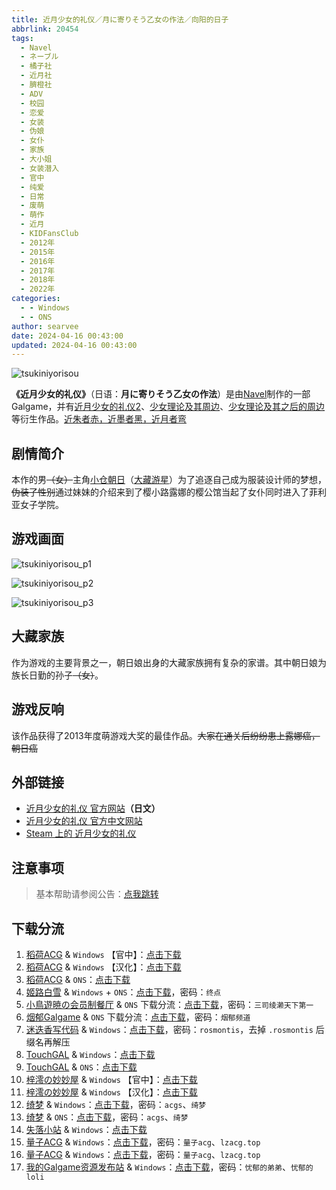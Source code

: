 ```yaml
---
title: 近月少女的礼仪／月に寄りそう乙女の作法／向阳的日子
abbrlink: 20454
tags:
  - Navel
  - ネーブル
  - 橘子社
  - 近月社
  - 臍橙社
  - ADV
  - 校园
  - 恋爱
  - 女装
  - 伪娘
  - 女仆
  - 家族
  - 大小姐
  - 女装潜入
  - 官中
  - 纯爱
  - 日常
  - 废萌
  - 萌作
  - 近月
  - KIDFansClub
  - 2012年
  - 2015年
  - 2016年
  - 2017年
  - 2018年
  - 2022年
categories:
  - - Windows
  - - ONS
author: searvee
date: 2024-04-16 00:43:00
updated: 2024-04-16 00:43:00
---
```


![tsukiniyorisou](https://unpkg.com/galgame/img/tsukiniyorisou.webp)

**《近月少女的礼仪》**（日语：**月に寄りそう乙女の作法**）是由[Navel](https://zh.moegirl.org.cn/Navel)制作的一部Galgame，并有[近月少女的礼仪2](https://zh.moegirl.org.cn/近月少女的礼仪2)、[少女理论及其周边](https://zh.moegirl.org.cn/少女理论及其周边)、[少女理论及其之后的周边](https://zh.moegirl.org.cn/少女理论及其之后的周边)等衍生作品。[近朱者赤，近墨者黑，近月者弯](https://zh.moegirl.org.cn/近朱者赤，近墨者黑，近月者弯)

<!-- more -->

## 剧情简介

本作的男~~（女）~~主角[小仓朝日](https://zh.moegirl.org.cn/小仓朝日)（[大藏游星](https://zh.moegirl.org.cn/大藏游星)）为了追逐自己成为服装设计师的梦想，~~伪装了性别~~通过妹妹的介绍来到了樱小路露娜的樱公馆当起了女仆同时进入了菲利亚女子学院。

## 游戏画面

![tsukiniyorisou_p1](https://unpkg.com/galgame/img/tsukiniyorisou_p1.webp)

![tsukiniyorisou_p2](https://unpkg.com/galgame/img/tsukiniyorisou_p2.webp)

![tsukiniyorisou_p3](https://unpkg.com/galgame/img/tsukiniyorisou_p3.webp)

## 大藏家族

作为游戏的主要背景之一，朝日娘出身的大藏家族拥有复杂的家谱。其中朝日娘为族长日勤的孙子~~（女）~~。

## 游戏反响

该作品获得了2013年度萌游戏大奖的最佳作品。~~大家在通关后纷纷患上露娜癌，朝日癌~~

## 外部链接

- [近月少女的礼仪 官方网站](https://project-navel.com/tsukiniyorisou/)**（日文）**
- [近月少女的礼仪 官方中文网站](https://hikarifield.co.jp/tsukiniyorisou/)
- [Steam 上的 近月少女的礼仪](https://store.steampowered.com/app/1776970/_/)

## 注意事项

> 基本帮助请参阅公告：[点我跳转](/p/announcement/)

## 下载分流

1. [稻荷ACG](https://sakustar.moe/) & `Windows` 【官中】：[点击下载](https://alpha.galpan.xyz/PC-2/Navel/%E8%BF%91%E6%9C%88%E5%B0%91%E5%A5%B3%E7%9A%84%E7%A4%BC%E4%BB%AA[%E5%AE%98%E4%B8%AD].rar)
2. [稻荷ACG](https://sakustar.moe/) & `Windows` 【汉化】：[点击下载](https://alpha.galpan.xyz/PC-2/Navel/%E8%BF%91%E6%9C%88%E5%B0%91%E5%A5%B3%E7%9A%84%E7%A4%BC%E4%BB%AA.7z)
3. [稻荷ACG](https://sakustar.moe/) & `ONS`：[点击下载](https://alpha.galpan.xyz/ONS/%E8%BF%91%E6%9C%88%E5%B0%91%E5%A5%B3%E7%9A%84%E7%A4%BC%E4%BB%AA.zip)
4. [姬路白雪](https://pan.jlbx.xyz/) & `Windows` + `ONS`：[点击下载](https://pan.jlbx.xyz/?s=%E8%BF%91%E6%9C%88%E5%B0%91%E5%A5%B3%E7%9A%84%E7%A4%BC%E4%BB%AA)，密码：`终点`
5. [小鳥遊暁の会员制餐厅](https://t-satoru.top/) & `ONS` 下载分流：[点击下载](https://pan.t-satoru.top/d/ode5/Galgames/%E3%80%90%E8%87%AA%E5%B0%81%E5%8C%85%E3%80%91%E5%8E%9F%E5%88%9B%E4%BD%9C%E5%93%81/%E8%BF%91%E6%9C%88%E7%B3%BB%E5%88%97/ONS_KIDFansClub_%E8%BF%91%E6%9C%88%E5%B0%91%E5%A5%B3%E7%9A%84%E7%A4%BC%E4%BB%AA.rar)，密码：`三司绫濑天下第一`
6. [烟郁Galgame](https://yanyugal.top/) & `ONS` 下载分流：[点击下载](https://yanyugal.top/d/disk1/%E5%B0%8F%E5%B0%8F%E7%9A%84%E5%88%86%E4%BA%AB%EF%BC%88PC%EF%BC%86%E5%AE%89%E5%8D%93%EF%BC%89/%E5%AE%89%E5%8D%93/ons/%E8%BF%91%E6%9C%88%E5%B0%91%E5%A5%B3ons%E5%90%88%E9%9B%86/%E8%BF%91%E6%9C%88%E5%B0%91%E5%A5%B3%E7%9A%84%E7%A4%BC%E4%BB%AA.7z)，密码：`烟郁频道`
7. [迷迭香写代码](https://rosmontis.com/) & `Windows`：[点击下载](https://drive.rosmontis.com/s/WnAF7)，密码：`rosmontis`，去掉 `.rosmontis` 后缀名再解压
8. [TouchGAL](https://www.touchgal.com/) & `Windows`：[点击下载](https://pan.touchgal.net/s/9prib)
9. [TouchGAL](https://www.touchgal.com/) & `ONS`：[点击下载](https://pan.touchgal.net/s/L0BCZ)
10. [梓澪の妙妙屋](https://zi0.cc/) & `Windows` 【官中】：[点击下载](https://zi0.cc/d/%2C%E3%80%90ADV-%E5%86%92%E9%99%A9%E6%B8%B8%E6%88%8F%E3%80%91/%E3%80%90PC%E3%80%91%E8%BF%91%E6%9C%88%E5%B0%91%E5%A5%B3%E7%9A%84%E7%A4%BC%E4%BB%AA/%E5%AE%98%E4%B8%AD/Tsukiniyorisou.zip?sign=G2LAkhwsI1GDW8qjqUmi2bwwA77QQUBHPK1XlKSr-nE=:0)
11. [梓澪の妙妙屋](https://zi0.cc/) & `Windows` 【汉化】：[点击下载](https://zi0.cc/d/%2C%E3%80%90ADV-%E5%86%92%E9%99%A9%E6%B8%B8%E6%88%8F%E3%80%91/%E3%80%90PC%E3%80%91%E8%BF%91%E6%9C%88%E5%B0%91%E5%A5%B3%E7%9A%84%E7%A4%BC%E4%BB%AA/%E6%B1%89%E5%8C%96/jinyue.zip?sign=sN146tHCG3DdKB8bP5kFyDN_aTsurv37y9v12daEasg=:0)
12. [绮梦](https://acgs.eu.org/) & `Windows`：[点击下载](https://acgs.one/down_html/?url=game/%E8%BF%91%E6%9C%88%E5%B0%91%E5%A5%B3%E7%9A%84%E7%A4%BC%E4%BB%AA&name=%E8%BF%91%E6%9C%88%E5%B0%91%E5%A5%B3%E7%9A%84%E7%A4%BC%E4%BB%AA)，密码：`acgs`、`绮梦`
13. [绮梦](https://acgs.eu.org/) & `ONS`：[点击下载](https://acgs.one/down_html/?url=game/%E8%BF%91%E6%9C%88%E5%B0%91%E5%A5%B3%E7%9A%84%E7%A4%BC%E4%BB%AA_ONS&name=%E8%BF%91%E6%9C%88%E5%B0%91%E5%A5%B3%E7%9A%84%E7%A4%BC%E4%BB%AAONS)，密码：`acgs`、`绮梦`
14. [失落小站](https://www.shinnku.com/) & `Windows`：[点击下载](https://www.shinnku.com/api/download/0/win/%E8%BF%91%E6%9C%88%E5%B0%91%E5%A5%B3%E7%9A%84%E7%A4%BC%E4%BB%AA.7z)
15. [量子ACG](https://lzacg.org/) & `Windows`：[点击下载](https://lzacg.org/550)，密码：`量子acg`、`lzacg.top`
16. [量子ACG](https://lzacg.org/) & `Windows`：[点击下载](https://mega.nz/folder/X2JwBSrB#Eo1o3OcUEMD7xJ9GtO6mFQ)，密码：`量子acg`、`lzacg.top`
17. [我的Galgame资源发布站](https://www.ttloli.com/) & `Windows`：[点击下载](https://www.ttloli.com/jinyueshaonvdeliyi.html)，密码：`忧郁的弟弟`、`忧郁的loli`
